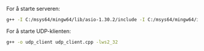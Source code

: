 For å starte serveren:
```bash
g++ -I C:/msys64/mingw64/lib/asio-1.30.2/include -I C:/msys64/mingw64/include -L C:/msys64/mingw64/lib -o server main.cpp -lws2_32 -lssl -lcrypto
```

For å starte UDP-klienten:
```bash
g++ -o udp_client udp_client.cpp -lws2_32
```